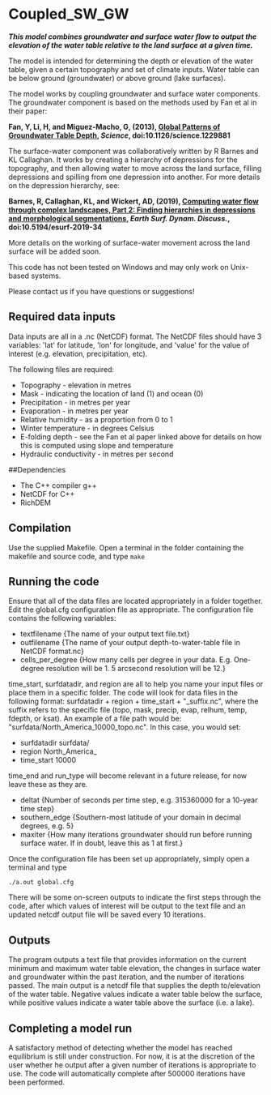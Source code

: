 # Coupled_SW_GW

***This model combines groundwater and surface water flow to output the elevation of the water table relative to the land surface at a given time.***

The model is intended for determining the depth or elevation of the water table, given a certain topography and set of climate inputs. Water table can be below ground (groundwater) or above ground (lake surfaces). 

The model works by coupling groundwater and surface water components. The groundwater component is based on the methods used by Fan et al in their paper:

**Fan, Y, Li, H, and Miguez-Macho, G, (2013), [Global Patterns of Groundwater Table Depth](https://science.sciencemag.org/content/339/6122/940.abstract), *Science*, doi:10.1126/science.1229881**

The surface-water component was collaboratively written by R Barnes and KL Callaghan. It works by creating a hierarchy of depressions for the topography, and then allowing water to move across the land surface, filling depressions and spilling from one depression into another. For more details on the depression hierarchy, see:

**Barnes, R, Callaghan, KL, and Wickert, AD, (2019), [Computing water flow through complex landscapes, Part 2: Finding hierarchies in depressions and morphological segmentations](https://www.earth-surf-dynam-discuss.net/esurf-2019-34/), *Earth Surf. Dynam. Discuss.*, doi:10.5194/esurf-2019-34**

More details on the working of surface-water movement across the land surface will be added soon. 

This code has not been tested on Windows and may only work on Unix-based systems. 

Please contact us if you have questions or suggestions! 

## Required data inputs

Data inputs are all in a .nc (NetCDF) format. The NetCDF files should have 3 variables: 'lat' for latitude, 'lon' for longitude, and 'value' for the value of interest (e.g. elevation, precipitation, etc). 

The following files are required:
* Topography - elevation in metres
* Mask - indicating the location of land (1) and ocean (0)
* Precipitation - in metres per year
* Evaporation - in metres per year
* Relative humidity - as a proportion from 0 to 1
* Winter temperature - in degrees Celsius
* E-folding depth - see the Fan et al paper linked above for details on how this is computed using slope and temperature
* Hydraulic conductivity - in metres per second

##Dependencies

* The C++ compiler g++
* NetCDF for C++
* RichDEM

## Compilation
Use the supplied Makefile. Open a terminal in the folder containing the makefile and source code, and type
```make```

## Running the code
Ensure that all of the data files are located appropriately in a folder together. Edit the global.cfg configuration file as appropriate. The configuration file contains the following variables:

* textfilename       {The name of your output text file.txt}
* outfilename        {The name of your output depth-to-water-table file in NetCDF format.nc}
* cells_per_degree   {How many cells per degree in your data. E.g. One-degree resolution will be 1. 5 arcsecond resolution will be 12.}

time_start, surfdatadir, and region are all to help you name your input files or place them in a specific folder. The code will look for data files in the following format:
surfdatadir + region + time_start + "\_suffix.nc",
where the suffix refers to the specific file (topo, mask, precip, evap, relhum, temp, fdepth, or ksat). 
An example of a file path would be: "surfdata/North_America_10000_topo.nc".
In this case, you would set:

* surfdatadir        surfdata/
* region             North_America_
* time_start         10000

time_end and run_type will become relevant in a future release, for now leave these as they are. 

* deltat             {Number of seconds per time step, e.g. 315360000 for a 10-year time step}
* southern_edge      {Southern-most latitude of your domain in decimal degrees, e.g. 5}
* maxiter            {How many iterations groundwater should run before running surface water. If in doubt, leave this as 1 at first.}

Once the configuration file has been set up appropriately, simply open a terminal and type 
```
./a.out global.cfg
```
There will be some on-screen outputs to indicate the first steps through the code, after which values of interest will be output to the text file and an updated netcdf output file will be saved every 10 iterations. 

## Outputs
The program outputs a text file that provides information on the current minimum and maximum water table elevation, the changes in surface water and groundwater within the past iteration, and the number of iterations passed. 
The main output is a netcdf file that supplies the depth to/elevation of the water table. Negative values indicate a water table below the surface, while positive values indicate a water table above the surface (i.e. a lake). 

## Completing a model run
A satisfactory method of detecting whether the model has reached equilibrium is still under construction. For now, it is at the discretion of the user whether he output after a given number of iterations is appropriate to use. The code will automatically complete after 500000 iterations have been performed.
